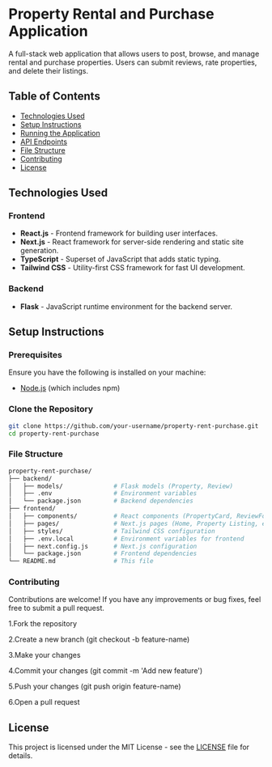 # Property Rental and Purchase Application

A full-stack web application that allows users to post, browse, and manage rental and purchase properties. Users can submit reviews, rate properties, and delete their listings.

## Table of Contents

- [Technologies Used](#technologies-used)
- [Setup Instructions](#setup-instructions)
- [Running the Application](#running-the-application)
- [API Endpoints](#api-endpoints)
- [File Structure](#file-structure)
- [Contributing](#contributing)
- [License](#license)

## Technologies Used

### Frontend

- **React.js** - Frontend framework for building user interfaces.
- **Next.js** - React framework for server-side rendering and static site generation.
- **TypeScript** - Superset of JavaScript that adds static typing.
- **Tailwind CSS** - Utility-first CSS framework for fast UI development.

### Backend

- **Flask** - JavaScript runtime environment for the backend server.

## Setup Instructions

### Prerequisites

Ensure you have the following is installed on your machine:

- [Node.js](https://nodejs.org/) (which includes npm)

### Clone the Repository

```bash
git clone https://github.com/your-username/property-rent-purchase.git
cd property-rent-purchase
```

### File Structure
```bash
property-rent-purchase/
├── backend/
│   ├── models/              # Flask models (Property, Review)
│   ├── .env                 # Environment variables
│   └── package.json         # Backend dependencies
├── frontend/
│   ├── components/          # React components (PropertyCard, ReviewForm, etc.)
│   ├── pages/               # Next.js pages (Home, Property Listing, etc.)
│   ├── styles/              # Tailwind CSS configuration
│   ├── .env.local           # Environment variables for frontend
│   ├── next.config.js       # Next.js configuration
│   └── package.json         # Frontend dependencies
└── README.md                # This file
```
### Contributing
Contributions are welcome! If you have any improvements or bug fixes, feel free to submit a pull request.

1.Fork the repository

2.Create a new branch (git checkout -b feature-name)

3.Make your changes

4.Commit your changes (git commit -m 'Add new feature')

5.Push your changes (git push origin feature-name)

6.Open a pull request

## License
This project is licensed under the MIT License - see the [LICENSE](LICENSE) file for details.

